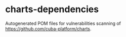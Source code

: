 # charts-dependencies

Autogenerated POM files for vulnerabilities scanning of https://github.com/cuba-platform/charts.
